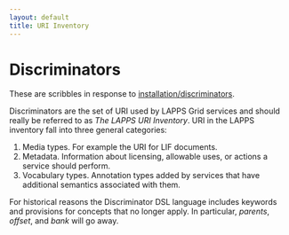 ```yaml
---
layout: default
title: URI Inventory
---
```


# Discriminators

<div class="note">These are scribbles in response to <a href="/installation/discriminators.html">installation/discriminators</a>.
</div>

Discriminators are the set of URI used by LAPPS Grid services and should really be referred to as *The LAPPS URI Inventory*. URI in the LAPPS inventory fall into three general categories:

1. Media types. For example the URI for LIF documents.
1. Metadata. Information about licensing, allowable uses, or actions a service should perform.
1. Vocabulary types.  Annotation types added by services that have additional semantics associated with them.

For historical reasons the Discriminator DSL language includes keywords and provisions for concepts that no longer apply.  In particular, *parents*, *offset*, and *bank* will go away.